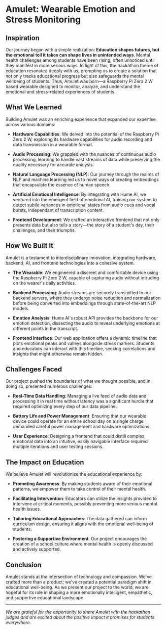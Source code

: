 # Amulet: Wearable Emotion and Stress Monitoring

## Inspiration

Our journey began with a simple realization: **Education shapes futures, but the emotional toll it takes can shape lives in unintended ways**. Mental health challenges among students have been rising, often unnoticed until they manifest in more serious ways. In light of this, the hackathon theme of education resonated deeply with us, prompting us to create a solution that not only tracks educational progress but also safeguards the mental wellbeing of students. Thus, Amulet was born—a Raspberry Pi Zero 2 W based wearable designed to monitor, analyze, and understand the emotional and stress-related experiences of students.

## What We Learned

Building Amulet was an enriching experience that expanded our expertise across various domains:

- **Hardware Capabilities**: We delved into the potential of the Raspberry Pi Zero 2 W, exploring its hardware capabilities for audio recording and data transmission in a wearable format.

- **Audio Processing**: We grappled with the nuances of continuous audio processing, learning to handle vast streams of data while preserving the quality necessary for accurate analysis.

- **Natural Language Processing (NLP)**: Our journey through the realms of NLP and machine learning led us to novel ways of creating embeddings that encapsulate the essence of human speech.

- **Artificial Emotional Intelligence**: By integrating with Hume AI, we ventured into the emergent field of emotional AI, training our system to detect subtle variances in emotional states from audio cues and vocal bursts, independant of transcription content.

- **Frontend Development**: We crafted an interactive frontend that not only presents data but also tells a story—the story of a student's day, their challenges, and their triumphs.

## How We Built It

Amulet is a testament to interdisciplinary innovation, integrating hardware, backend, AI, and frontend technologies into a cohesive system.

- **The Wearable**: We engineered a discreet and comfortable device using the Raspberry Pi Zero 2 W, capable of capturing audio without intruding on the wearer's daily activities.

- **Backend Processing**: Audio streams are securely transmitted to our backend servers, where they undergo noise reduction and normalization before being converted into embeddings through state-of-the-art NLP models.

- **Emotion Analysis**: Hume AI's robust API provides the backbone for our emotion detection, dissecting the audio to reveal underlying emotions at different points in the transcript.

- **Frontend Interface**: Our web application offers a dynamic timeline that plots emotional peaks and valleys alongside stress markers. Students and educators can interact with this timeline, seeking correlations and insights that might otherwise remain hidden.

## Challenges Faced

Our project pushed the boundaries of what we thought possible, and in doing so, presented numerous challenges:

- **Real-Time Data Handling**: Managing a live feed of audio data and processing it in real time without latency was a significant hurdle that required optimizing every step of our data pipeline.

- **Battery Life and Power Management**: Ensuring that our wearable device could operate for an entire school day on a single charge demanded careful power management and hardware optimizations.

- **User Experience**: Designing a frontend that could distill complex emotional data into an intuitive, easily navigable interface required multiple iterations and user testing sessions.

## The Impact on Education

We believe Amulet will revolutionize the educational experience by:

- **Promoting Awareness**: By making students aware of their emotional patterns, we empower them to take control of their mental health.

- **Facilitating Intervention**: Educators can utilize the insights provided to intervene at critical moments, possibly preventing more serious mental health issues.

- **Tailoring Educational Approaches**: The data gathered can inform curriculum design, ensuring it aligns with the emotional well-being of students.

- **Fostering a Supportive Environment**: Our project encourages the creation of a school culture where mental health is openly discussed and actively supported.

## Conclusion

Amulet stands at the intersection of technology and compassion. We've crafted more than a product; we've created a potential paradigm shift in educational well-being. As we present our project to the world, we are hopeful for its role in shaping a more emotionally intelligent, empathetic, and supportive educational landscape.

---

_We are grateful for the opportunity to share Amulet with the hackathon judges and are excited about the positive impact it promises for students everywhere._
